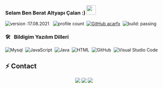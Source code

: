 ### Selam Ben Berat Altyapı Çalan :) <img src = "https://cdn.discordapp.com/emojis/920791355196833852.png?v=1" high="20px" width="30px">
![version :17.08.2021](https://img.shields.io/badge/version-17.08.2021-informational) &nbsp;
![profile count](https://komarev.com/ghpvc/?username=BenBerat&color=red)&nbsp;
[![GitHub acarfx](https://img.shields.io/github/followers/BenBerat?label=follow&style=social)](https://github.com/BenBerat)&nbsp;
![build: passing](https://img.shields.io/badge/build-passing-success)
<br>

### 🛠 &nbsp; Bildigim Yazılım Dilleri
![Mysql](https://img.shields.io/badge/-Mysql-05122A?style=flat&logo=mysql)&nbsp;
![JavaScript](https://img.shields.io/badge/-JavaScript-05122A?style=flat&logo=javascript)&nbsp;
![Java](https://img.shields.io/badge/-Java-05122A?style=flat&logo=Java&logoColor=FFA518)&nbsp;
![HTML](https://img.shields.io/badge/-HTML-05122A?style=flat&logo=HTML5)&nbsp;
![GitHub](https://img.shields.io/badge/-GitHub-05122A?style=flat&logo=github)&nbsp;
![Visual Studio Code](https://img.shields.io/badge/-Visual%20Studio%20Code-05122A?style=flat&logo=visual-studio-code&logoColor=007ACC)&nbsp;
## ⚡ Contact
<div align="center">
 <a href="https://discord.com/users/980132959401173052" target="_blank"><img src="https://shields.io/badge/BenBerat-111111.svg?&style=for-the-badge&logo=discord"></a>    <a href="https://github.com/BenBerat" target="_blank"><img src="https://shields.io/badge/BenBerat-111111.svg?&style=for-the-badge&logo=github"></a>
    <a href="https://discord.gg/safecode" target="_blank"><img src="https://shields.io/badge/My Discord Server-111111.svg?&style=for-the-badge"></a>
</div>
